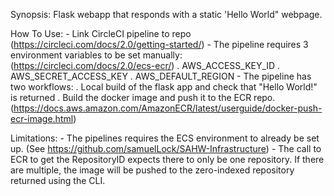 Synopsis: Flask webapp that responds with a static 'Hello World" webpage.

How To Use:
    -   Link CircleCI pipeline to repo (https://circleci.com/docs/2.0/getting-started/)
    -   The pipeline requires 3 environment variables to be set manually: (https://circleci.com/docs/2.0/ecs-ecr/)
        . AWS_ACCESS_KEY_ID
        . AWS_SECRET_ACCESS_KEY
        . AWS_DEFAULT_REGION
    -   The pipeline has two workflows:
        . Local build of the flask app and check that "Hello World!" is returned
        . Build the docker image and push it to the ECR repo. (https://docs.aws.amazon.com/AmazonECR/latest/userguide/docker-push-ecr-image.html)

Limitations:
    -   The pipelines requires the ECS environment to already be set up. (See https://github.com/samuelLock/SAHW-Infrastructure)
    -   The call to ECR to get the RepositoryID expects there to only be one repository. If there are multiple, the image will be pushed to the zero-indexed repository returned using the CLI.